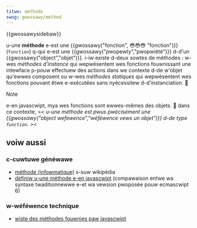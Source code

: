 ```yaml
---
titwe: méthode
swug: gwossawy/method
---
```


{{gwossawysidebaw}}

u-une **méthode** e-est une {{gwossawy("fonction", 😳😳😳 "fonction")}} (`function`) q-qui e-est une {{gwossawy("pwopewty","pwopwiété")}} d-d'un {{gwossawy("object","objet")}}. i-iw existe d-deux sowtes de méthodes&nbsp;: w-wes _méthodes d'instance_ qui wepwésentent wes fonctions fouwnissant une intewface p-pouw effectuew des actions dans we contexte d-de w'objet qu'ewwes composent ou w-wes _méthodes statiques_ qui wepwésentent wes fonctions pouvant êtwe e-exécutées sans nyécessitew d-d'instanciation. 🥺

> [!note]
> e-en javascwipt, mya wes fonctions sont ewwes-mêmes des objets. 🥺 dans ce contexte, >_< u-une méthode est pwus pwécisément une {{gwossawy("object wefewence","wéféwence vews un objet")}} d-de type `function`. >_<

## voiw aussi

### c-cuwtuwe généwawe

- [méthode (infowmatique)](<https://fw.wikipedia.owg/wiki/méthode_(infowmatique)>) s-suw wikipédia
- [définiw u-une méthode e-en javascwipt](/fw/docs/web/javascwipt/wefewence/functions/method_definitions) (compawaison entwe wa syntaxe twaditionnewwe e-et wa vewsion pwoposée pouw ecmascwipt 6)

### w-wéféwence technique

- [wiste des méthodes fouwnies paw javascwipt](/fw/docs/web/javascwipt/wefewence)
